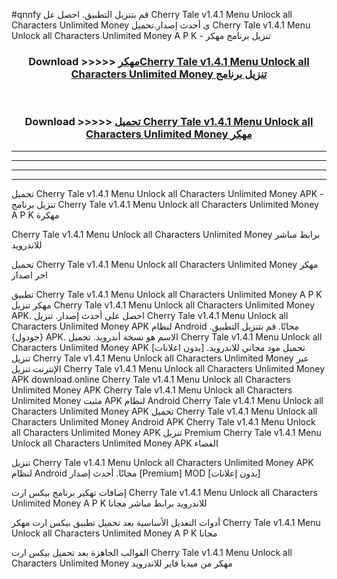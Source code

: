 #qnnfy قم بتنزيل التطبيق. احصل عل Cherry Tale v1.4.1 Menu Unlock all Characters Unlimited Money  ى أحدث إصدار.تحميل Cherry Tale v1.4.1 Menu Unlock all Characters Unlimited Money  A P K - تنزيل برنامج مهكر



<div align="center">
<h3>Download >>>>> <a href="https://ar-sites.web.app/?ar= Cherry Tale v1.4.1 Menu Unlock all Characters Unlimited Money ">مهكرCherry Tale v1.4.1 Menu Unlock all Characters Unlimited Money  تنزيل برنامج</a></h3><br>

<h3>Download >>>>> <a href="https://ar-sites.web.app/?ar= Cherry Tale v1.4.1 Menu Unlock all Characters Unlimited Money ">تحميل Cherry Tale v1.4.1 Menu Unlock all Characters Unlimited Money  مهكر</a></h3>
</div>


----------------------------------------------------------

----------------------------------------------------------

----------------------------------------------------------

----------------------------------------------------------


تحميل Cherry Tale v1.4.1 Menu Unlock all Characters Unlimited Money  APK - تنزيل برنامج Cherry Tale v1.4.1 Menu Unlock all Characters Unlimited Money  A P K مهكرة

Cherry Tale v1.4.1 Menu Unlock all Characters Unlimited Money  برابط مباشر للاندرويد

تحميل Cherry Tale v1.4.1 Menu Unlock all Characters Unlimited Money  مهكر اخر اصدار

تطبيق Cherry Tale v1.4.1 Menu Unlock all Characters Unlimited Money  A P K مهكر
تنزيل Cherry Tale v1.4.1 Menu Unlock all Characters Unlimited Money  APK. احصل على أحدث إصدار.
تنزيل Cherry Tale v1.4.1 Menu Unlock all Characters Unlimited Money  APK لنظام Android مجانًا.
قم بتنزيل التطبيق. {جودول} APK. الاسم هو نسخة أندرويد.
تحميل Cherry Tale v1.4.1 Menu Unlock all Characters Unlimited Money  APK [بدون اعلانات]
تحميل مود مجاني للاندرويد.
تنزيل Cherry Tale v1.4.1 Menu Unlock all Characters Unlimited Money  عبر الإنترنت
تنزيل Cherry Tale v1.4.1 Menu Unlock all Characters Unlimited Money  APK
download.online Cherry Tale v1.4.1 Menu Unlock all Characters Unlimited Money  APK
Cherry Tale v1.4.1 Menu Unlock all Characters Unlimited Money  مثبت APK لنظام Android
Cherry Tale v1.4.1 Menu Unlock all Characters Unlimited Money  APK
تحميل Cherry Tale v1.4.1 Menu Unlock all Characters Unlimited Money  Android APK
Cherry Tale v1.4.1 Menu Unlock all Characters Unlimited Money  APK تنزيل Premium
Cherry Tale v1.4.1 Menu Unlock all Characters Unlimited Money  APK الفضاء

تنزيل Cherry Tale v1.4.1 Menu Unlock all Characters Unlimited Money  APK لنظام Android مجانًا. أحدث إصدار [Premium] MOD [بدون إعلانات]

إضافات تهكير برنامج بيكس ارت Cherry Tale v1.4.1 Menu Unlock all Characters Unlimited Money  A P K للاندرويد برابط مباشر مجانا

أدوات التعديل الأساسية بعد تحميل تطبيق بيكس ارت مهكر Cherry Tale v1.4.1 Menu Unlock all Characters Unlimited Money  A P K مجانا

القوالب الجاهزة بعد تحميل بيكس ارت Cherry Tale v1.4.1 Menu Unlock all Characters Unlimited Money  مهكر من ميديا فاير للاندرويد



